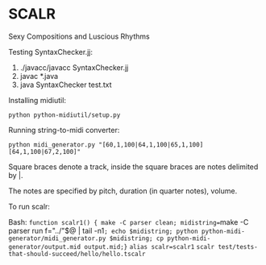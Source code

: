 SCALR
=====

Sexy Compositions and Luscious Rhythms

Testing SyntaxChecker.jj:

1. ./javacc/javacc SyntaxChecker.jj
2. javac *.java
3. java SyntaxChecker test.txt

Installing midiutil:

`python python-midiutil/setup.py`

Running string-to-midi converter:

`python midi_generator.py "[60,1,100|64,1,100|65,1,100][64,1,100|67,2,100]"`

Square braces denote a track, inside the square braces are notes delimited by |.

The notes are specified by pitch, duration (in quarter notes), volume.


To run scalr:

Bash:
`function scalr1() { make -C parser clean; midistring=`make -C parser run f="../"$@ | tail -n1`; echo $midistring; python python-midi-generator/midi_generator.py $midistring; cp python-midi-generator/output.mid output.mid;}`
`alias scalr=scalr1`
`scalr test/tests-that-should-succeed/hello/hello.tscalr`